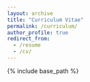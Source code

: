 ```yaml
---
layout: archive
title: "Curriculum Vitae"
permalink: /curriculum/
author_profile: true
redirect_from:
  - /resume
  - /cv/
---
```

{% include base_path %}

<style>
  h3 {
    border-bottom: 2px solid #1B5E20; /* Accessible Dark Green */
    font-weight: bold;
    padding-bottom: 10px; /* Space between text and the line */
    color: #333; /* Dark Gray Text */
  }


### <i class="fas fa-graduation-cap"></i> EDUCATION

  - **Ph.D. Candidate in Social and Cultural Analysis (Sociology)**  
  Concordia University (2020-Present)   
   **Co-supervisors:** Drs. Matthew Unger and Marie-Pier Joly (Concordia University)  
   **Committee Member:** Dr. Alexis Dennis (McGill University)  
 

- **M.A. in Anthropology**  
  University of Tehran, Iran (2018)  

- **B.S. in Industrial Engineering**  
  Isfahan University of Technology, Iran (2015)  


<!-- RESEARCH INTERESTS -->
<h3><i class="fas fa-lightbulb"></i> RESEARCH INTERESTS</h3>
<ul>
  <li><i class="fas fa-heartbeat" style="color: #1B5E20;"></i> <strong>Sociology of Health</strong></li>
  <li><i class="fas fa-chart-line" style="color: #1B5E20;"></i> <strong>Quantitative Research Methods</strong></li>
  <li><i class="fas fa-chart-bar" style="color: #1B5E20;"></i> <strong>Social Statistics</strong></li>
  <li><i class="fas fa-poll" style="color: #1B5E20;"></i> <strong>Survey Methodology</strong></li>
  <li><i class="fas fa-laptop-code" style="color: #1B5E20;"></i> <strong>Computational Sociology</strong></li>
  <li><i class="fas fa-database" style="color: #1B5E20;"></i> <strong>Critical Data Studies</strong></li>
</ul>


### <i class="fas fa-briefcase"></i> PROFESSIONAL AND RESEARCH EXPERIENCE
- **Doctoral Researcher, CRDCN Emerging Scholar**, Canadian Research Data Centre Network (CRDCN) (2024-Present)  
  *Using Statistics Canada data to analyze disparities in mental health outcomes among youth in Canada.*
- **Doctoral Researcher**, Quebec Inter-University Centre for Social Statistics (QICSS) (2024-Present)  
  *Studying disparities in mental health outcomes among youth in Canada as part of my Ph.D. dissertation.*
- **Doctoral Fellow**, Consortium on Analytics for Data-Driven Decision-Making (CAnD3), McGill University (2024-2025)  
  *One-year training fellowship in population analytics.*
- **Research Assistant**, Department of Sociology and Anthropology, Concordia University (2022-Present)  
  *Research assistant to Professor Matthew Unger in two SSHRC and FRQSC projects on law, criminalization, and Indigenous communities in Canada.*  
- **Research Assistant**, Department of Sociology and Anthropology, Concordia University (2022-2023)  
   *Research assistant to Professor Marie-Pier Joly in a project on employment, underemployment, and the mental health of immigrants in Canada.*
- **Research Assistant**, Applied Artificial Intelligence Institute, Concordia University (Jun-Sep 2023)  
  *Research assistant to Professor Tristan Glatard, Canada Research Chair on Big Data for Neuroinformatics and the co-director of the Applied Artificial Intelligence Institute in a project on gender equity in AI.*  
  *Available at: [Affecting Machines](https://affectingmachines.net/)*
- **Contributing Author**, All Tech is Human, Responsible Artificial Intelligence Working Group (2023)  
  *Contributed to writing the Responsible AI Section of the 2023 Responsible Tech Guide.*
  *Available at: [Responsible Tech Guide](https://alltechishuman.org/responsible-tech-guide).*  


<!-- TEACHING EXPERIENCE -->
<h3><i class="fas fa-chalkboard-teacher"></i> TEACHING EXPERIENCE</h3>
<ul>
  <li><strong>LECTURER</strong>, Department of Sociology and Anthropology, Concordia University  
    <br>SOCI 212, Statistics I, Winter 2025  
    <br>Designed a course titled “Statistics for Social Good” by incorporating experiential learning to provide students with more opportunities to work with real-world data to examine topics such as income inequality, food insecurity, housing, and disparities in health outcomes.
  </li>
  <li><strong>TEACHING ASSISTANT</strong>, Department of Sociology and Anthropology, Concordia University  
    <ul>
      <li>SOCI 212–B, Statistics I, Fall 2024</li>
      <li>SOCI 213–B, Statistics II, Winter 2024</li>
      <li>SOCI 213–CC, Statistics II, Winter 2024</li>
      <li>SOCI 213–AA, Statistics II, Fall 2023</li>
      <li>SOCI 310, Research Methods, Winter 2022</li>
      <li>SOCI 300, Classical Social Theory, Winter 2025, Fall 2024</li>
      <li>SOCI 300, Classical Social Theory, Winter 2023, Fall 2022</li>
      <li>SOCI 300, Classical Social Theory, Winter 2022, Fall 2021</li>
    </ul>
  </li>
  <li><strong>TEACHING ASSISTANT</strong>, Department of Applied Human Sciences, Concordia University  
    <ul>
      <li>AHSC 380: Quantitative Research Methods for Practitioners, Winter 2022</li>
    </ul>
  </li>
  <li><strong>TUTOR</strong>, Self-Employed, Tehran, Iran, 2016-2020  
    <ul>
      <li>Taught Social Statistics and Quantitative Research Methods to undergraduate and graduate social science students.</li>
    </ul>
  </li>
</ul>

<!-- CONFERENCE PRESENTATIONS -->
<h3><i class="fas fa-chalkboard-teacher"></i> CONFERENCE PRESENTATIONS</h3>
<ul>
  <li><strong>ODISSEI Conference of Computational Social Science</strong>, Utrecht, The Netherlands (2024)  
    <br><em>Machine Learning Approaches for Exploring the Social Determinants of Mental Health in Canada</em> (Absent due to visa delays).
  </li>
  <li><strong>Canada's Social Prescribing Conference - Advancing Social Prescribing for Health & Wellbeing</strong>, Toronto, Canada (2024)  
    <br><em>Towards Mental Health Equity through Community Building: Social Prescribing as an Emerging Determinant of Mental Health in Canada.</em>
  </li>
</ul>

<!-- TALKS -->
<h3><i class="fas fa-microphone"></i> TALKS</h3>
<ul>
  <li><strong>Affecting Machines: Normative Principles for Gender Equity in Artificial Intelligence</strong>, Fourth Space, Concordia University (2023)  
    <br>See the recorded workshop at: <a href="https://www.youtube.com/live/6UNZkXNQeU0?si=QRERKwbGPYSppP5C">Affecting Machines</a>
  </li>
</ul>

<!-- FELLOWSHIPS, SCHOLARSHIPS, GRANTS, AWARDS -->
<h3><i class="fas fa-trophy"></i> FELLOWSHIPS, SCHOLARSHIPS, GRANTS, AWARDS</h3>
<ul>
  <li><strong>Canadian Research Data Centre Network (CRDCN) Emerging Scholars Grant</strong>, Ph.D., 2024  
    <br>Awarded by CRDCN, Funded by the CFI, CHIRR, SSHRC, Statistics Canada.
  </li>
  <li><strong>Quebec Inter-University Center for Social Statistics (QICSS) Entrance Scholarship</strong>, Ph.D., 2024</li>
  <li><strong>Fonds de recherche du Québec (FRQSC) Doctoral Scholarship</strong>, 2024-2026  
    <br><em>Ranked first in Sociology and Demography.</em>
  </li>
  <li><strong>Consortium on Analytics for Data-Driven Decision-Making (CAnD3) Fellowship</strong>, 2024-2025  
    <br><em>First Concordia student to be awarded the CAnD3 fellowship by McGill University.</em>
  </li>
  <li><strong>Dialogue McGill’s Graduate Research Scholarship</strong>, 2023-2024  
    <br><em>Awarded by Dialogue McGill, funded by Health Canada.</em>
  </li>
  <li><strong>Concordia University Conference Travel Award</strong>, 2024</li>
  <li><strong>Concordia University Merit Scholarship</strong>, Concordia University, 2023</li>
  <li><strong>Concordia University Graduate Fellowship</strong>, Ph.D., 2020-2024</li>
  <li><strong>Concordia University International Tuition Award of Excellence</strong>, Ph.D., 2020-2024</li>
</ul>

<!-- ACADEMIC MEMBERSHIPS -->
<h3><i class="fas fa-users"></i> ACADEMIC MEMBERSHIPS</h3>
<ul>
  <li><a href="https://www.csa-scs.ca">Canadian Sociological Association</a></li>
  <li><a href="https://www.asanet.org">American Sociological Association</a></li>
  <li><a href="https://www.cpha.ca">Canadian Public Health Association</a></li>
  <li><a href="https://www.canpopsoc.ca">Canadian Population Society</a></li>
  <li><a href="https://www.amstat.org">American Statistical Association</a></li>
  <li><a href="https://www.acha.org">American College Health Association</a></li>
</ul>

<!-- SKILLS -->
<h3><i class="fas fa-chart-bar"></i> SKILLS</h3>
<p><strong>Survey Data Analysis</strong></p>
<div style="display: flex; flex-wrap: wrap; gap: 8px;">
  <img src="https://img.shields.io/badge/complex%20surveys-blue" alt="complex surveys badge">
  <img src="https://img.shields.io/badge/multiple%20imputations-green" alt="multiple imputations badge">
  <img src="https://img.shields.io/badge/sampling-red" alt="sampling badge">
  <img src="https://img.shields.io/badge/nonresponse%20bias-blue" alt="nonresponse bias badge">
  <img src="https://img.shields.io/badge/weighting-green" alt="weighting badge">
  <img src="https://img.shields.io/badge/bootstrapping-red" alt="bootstrapping badge">
</div>

<p><strong>Statistical Modeling</strong></p>
<div style="display: flex; flex-wrap: wrap; gap: 8px;">
  <img src="https://img.shields.io/badge/OLS-blue" alt="OLS badge">
  <img src="https://img.shields.io/badge/logistic%20regression-green" alt="logistic regression badge">
  <img src="https://img.shields.io/badge/ordinal%20regression-red" alt="ordinal regression badge">
  <img src="https://img.shields.io/badge/mixed%2Deffects%20models-blue" alt="mixed-effects models badge">
  <img src="https://img.shields.io/badge/mediation%20and%20moderation%20analysis-green" alt="mediation and moderation analysis badge">
  <img src="https://img.shields.io/badge/latent%20class%20analysis-red" alt="latent class analysis badge">
  <img src="https://img.shields.io/badge/I%2DMAIHDA-blue" alt="I-MAIHDA badge">
</div>

<p><strong>Machine Learning</strong></p>
<div style="display: flex; flex-wrap: wrap; gap: 8px;">
  <img src="https://img.shields.io/badge/support%20vector%20machines-green" alt="support vector machines badge">
  <img src="https://img.shields.io/badge/decision%20trees-red" alt="decision trees badge">
  <img src="https://img.shields.io/badge/k%2Dnearest%20neighbors-blue" alt="k-nearest neighbors badge">
  <img src="https://img.shields.io/badge/random%20forests-green" alt="random forests badge">
  <img src="https://img.shields.io/badge/neural%20networks-red" alt="neural networks badge">
</div>

<p><strong>Data Visualization</strong></p>
<div style="display: flex; flex-wrap: wrap; gap: 8px;">
  <img src="https://img.shields.io/badge/ggplot2-blue" alt="ggplot2 badge">
  <img src="https://img.shields.io/badge/Plotly-green" alt="Plotly badge">
  <img src="https://img.shields.io/badge/shiny%20dashboards-red" alt="shiny dashboards badge">
</div>

<p><strong>Mathematical Writing</strong></p>
<div style="display: flex; flex-wrap: wrap; gap: 8px;">
  <img src="https://img.shields.io/badge/LaTeX-blue" alt="LaTeX badge">
  <img src="https://img.shields.io/badge/R%20Markdown-green" alt="R Markdown badge">
  <img src="https://img.shields.io/badge/Quarto-red" alt="Quarto badge">
  <img src="https://img.shields.io/badge/Bookdown-blue" alt="Bookdown badge">
</div>

<p><strong>Reproducible Research</strong></p>
<div style="display: flex; flex-wrap: wrap; gap: 8px;">
  <img src="https://img.shields.io/badge/R%20Projects-green" alt="R Projects badge">
  <img src="https://img.shields.io/badge/renv-red" alt="renv badge">
</div>

<!-- PROGRAMMING LANGUAGES & SOFTWARE -->
<h3><i class="fab fa-r-project"></i> PROGRAMMING LANGUAGES & SOFTWARE</h3>
<div style="display: flex; flex-wrap: wrap; gap: 10px; align-items: center;">
  <img src="https://img.shields.io/badge/-R-blue?logo=R&logoColor=white" alt="R">
  <img src="https://img.shields.io/badge/-Python-yellow?logo=Python&logoColor=white" alt="Python">
  <img src="https://img.shields.io/badge/-LaTeX-blue?logo=latex&logoColor=white" alt="LaTeX">
  <img src="https://img.shields.io/badge/-R%20Markdown-blue?logo=R&logoColor=white" alt="R Markdown">
  <img src="https://img.shields.io/badge/-Quarto-blueviolet?logo=quarto&logoColor=white" alt="Quarto">
  <img src="https://img.shields.io/badge/-Bookdown-darkgreen?logo=r&logoColor=white" alt="Bookdown">
  <img src="https://img.shields.io/badge/-Git-orange?logo=git&logoColor=white" alt="Git">
  <img src="https://img.shields.io/badge/-GitHub-black?logo=github&logoColor=white" alt="GitHub">
  <img src="https://img.shields.io/badge/-SPSS-lightblue" alt="SPSS">
  <img src="https://img.shields.io/badge/-Qualtrics-purple" alt="Qualtrics">
  <img src="https://img.shields.io/badge/-Google%20Workspace-blue?logo=googleworkspace&logoColor=white" alt="Google Workspace">
  <img src="https://img.shields.io/badge/-Google%20Forms-green?logo=googleforms&logoColor=white" alt="Google Forms">
  <img src="https://img.shields.io/badge/-Microsoft%20365-blue?logo=microsoftoffice&logoColor=white" alt="Microsoft 365">
  <img src="https://img.shields.io/badge/-Notion-black?logo=notion&logoColor=white" alt="Notion">
  <img src="https://img.shields.io/badge/-Excel-green?logo=microsoftexcel&logoColor=white" alt="Excel">
  <img src="https://img.shields.io/badge/-Word-blue?logo=microsoftword&logoColor=white" alt="Word">
  <img src="https://img.shields.io/badge/-PowerPoint-orange?logo=microsoftpowerpoint&logoColor=white" alt="PowerPoint">
</div>

<!-- CERTIFICATES -->
<h3><i class="fas fa-award"></i> CERTIFICATES</h3>
<ul>
  <li><strong>Canadian Statistics and Microdata for the Social Sciences</strong>, issued by Concordia University, 2023</li>
  <li><strong>Gender-Based Analysis Plus</strong>, issued by Government of Canada, 2024</li>
  <li><strong>Gender and Health: Awareness, Analysis, and Action</strong>, issued by Pan American Health Organization, 2024</li>
  <li><strong>Health Inequality Monitoring Foundations: Data Sources</strong>, issued by World Health Organization, 2023</li>
  <li><strong>Health Inequality Monitoring Foundations: Health Data Disaggregation</strong>, issued by World Health Organization, 2023</li>
  <li><strong>Inequality Analysis using R: Disaggregated Data from Surveys</strong>, issued by World Health Organization, 2023</li>
  <li><strong>Research Ethics based on the Tri-Council Policy Statement: Ethical Conduct for Research Involving Humans (TCPS 2: CORE 2022)</strong>, issued by Government of Canada, 2024</li>
</ul>